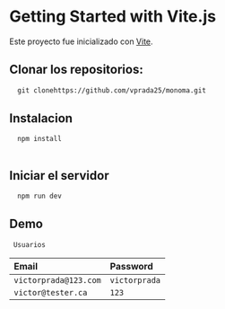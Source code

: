 
# Getting Started with Vite.js 

Este proyecto fue inicializado con [Vite](https://github.com/vitejs/vite).

## Clonar los repositorios: 
```bash
  git clonehttps://github.com/vprada25/monoma.git

```


## Instalacion 


```bash
  npm install 
 
```

## Iniciar el servidor

```bash
  npm run dev
```
## Demo

```http
 Usuarios
```

| Email | Password     | 
| :-------- | :------- | 
| `victorprada@123.com` | `victorprada` | 
| `victor@tester.ca` | `123` | 




    
    
